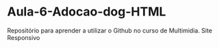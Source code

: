 # Aula-6-Adocao-dog-HTML
Repositório para aprender a utilizar o Github no curso de Multimidia. Site Responsivo 
